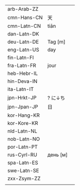 | | | |
|-|-|-|
| arb-Arab-ZZ |  |  |
| cmn-Hans-CN | 天 |  |
| cmn-Latn-CN | tiān |  |
| dan-Latn-DK |  |  |
| deu-Latn-DE | Tag [m] |  |
| eng-Latn-US | day |  |
| fin-Latn-FI |  |  |
| fra-Latn-FR | jour |  |
| heb-Hebr-IL |  |  |
| hin-Deva-IN |  |  |
| ita-Latn-IT |  |  |
| jpn-Hrkt-JP | ? に​↓ち |  |
| jpn-Jpan-JP | 日 |  |
| kor-Hang-KR |  |  |
| kor-Kore-KR |  |  |
| nld-Latn-NL |  |  |
| nob-Latn-NO |  |  |
| por-Latn-PT |  |  |
| rus-Cyrl-RU | день [м] |  |
| spa-Latn-ES |  |  |
| swe-Latn-SE |  |  |
| zxx-Zsym-ZZ |  |  |
|  |  |  |

